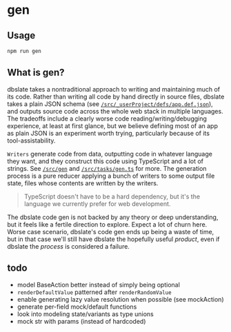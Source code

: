 # gen

## Usage
```bash
npm run gen
```

## What is gen?

dbslate takes a nontraditional approach to writing and maintaining much of its code.
Rather than writing all code by hand directly in source files,
dbslate takes a plain JSON schema
(see [`/src/_userProject/defs/app.def.json`](/src/_userProject/defs/app.def.json)),
and outputs source code across the whole web stack in multiple languages.
The tradeoffs include a clearly worse code reading/writing/debugging experience,
at least at first glance, but we believe defining most of an app as plain JSON
is an experiment worth trying, particularly because of its tool-assistability.

`Writers` generate code from data,
outputting code in whatever language they want,
and they construct this code using TypeScript and a lot of strings.
See [`/src/gen`](/src/gen/README.md)
and [`/src/tasks/gen.ts`](/src/tasks/gen.ts) for more.
The generation process is a pure reducer applying a bunch of writers
to some output file state, files whose contents are written by the writers.

> TypeScript doesn't have to be a hard dependency,
> but it's the language we currently prefer for web development.

The dbslate code gen is not backed by any theory or deep understanding,
but it feels like a fertile direction to explore.
Expect a lot of churn here.
Worse case scenario, dbslate's code gen ends up being a waste of time,
but in that case we'll still have dbslate the hopefully useful _product_,
even if dbslate the _process_ is considered a failure.

## todo
- model BaseAction better instead of simply being optional
- `renderDefaultValue` patterned after `renderRandomValue`
- enable generating lazy value resolution when possible (see mockAction)
- generate per-field mock/default functions
- look into modeling state/variants as type unions
- mock str with params (instead of hardcoded)